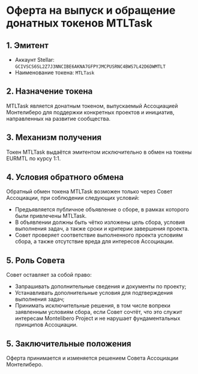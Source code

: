# Оферта на выпуск и обращение донатных токенов MTLTask

## 1. Эмитент

* Аккаунт Stellar: `GCIVSCS6SL2Z7J3NNCIBE6AKNA7GFPYJMCPUSRNC4BWS7L42D6DWMTLT`
* Наименование токена: `MTLTask`

## 2. Назначение токена

MTLTask является донатным токеном, выпускаемый Ассоциацией Монтелиберо для поддержки конкретных проектов и инициатив, направленных на развитие сообщества.

## 3. Механизм получения

Токен MTLTask выдаётся эмитентом исключительно в обмен на токены EURMTL по курсу 1:1.

## 4. Условия обратного обмена

Обратный обмен токена MTLTask возможен только через Совет Ассоциации, при соблюдении следующих условий:
* Предъявляется публичное объявление о сборе, в рамках которого были привлечены MTLTask.
* В объявлении должны быть чётко изложены цель сбора, условия выполнения задач, а также сроки и критерии завершения проекта.
* Совет проверяет соответствие выполненного проекта условиям сбора, а также отсутствие вреда для интересов Ассоциации.

## 5. Роль Совета

Совет оставляет за собой право:
* Запрашивать дополнительные сведения и документы по проекту;
* Устанавливать дополнительные условия для подтверждения выполнения задач;
* Принимать исключительные решения, в том числе вопреки заявленным условиям сбора, если Совет сочтёт, что это служит интересам Montelibero Project и не нарушает фундаментальных принципов Ассоциации.

## 5. Заключительные положения

Оферта принимается и изменяется решением Совета Ассоциации Монтелиберо.
